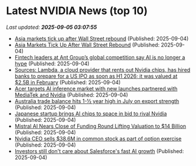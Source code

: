 # Latest NVIDIA News (top 10)
_Last updated: **2025-09-05 03:07:55**_

- [Asia markets tick up after Wall Street rebound](https://www.digitaljournal.com/world/asia-markets-tick-up-after-wall-street-rebound/article) (Published: 2025-09-04)
- [Asia Markets Tick Up After Wall Street Rebound](https://www.ibtimes.com/asia-markets-tick-after-wall-street-rebound-3782457) (Published: 2025-09-04)
- [Fintech leaders at Ant Group’s global competition say AI is no longer a hype](http://technode.com/2025/09/04/fintech-leaders-at-ant-groups-global-competition-say-ai-is-no-longer-a-hype/) (Published: 2025-09-04)
- [Sources: Lambda, a cloud provider that rents out Nvidia chips, has hired banks to prepare for a US IPO as soon as H1 2026; it was valued at $2.5B in February](https://biztoc.com/x/d0d295f1d43c302f) (Published: 2025-09-04)
- [Acer targets AI inference market with new launches partnered with MediaTek and Nvidia](https://www.digitimes.com/news/a20250904PD211/acer-ai-inference-chromebook-mediatek-nvidia.html) (Published: 2025-09-04)
- [Australia trade balance hits 1-½ year high in July on export strength](https://finance.yahoo.com/news/australia-trade-balance-hits-1-021608268.html) (Published: 2025-09-04)
- [Japanese startup brings AI chips to space in bid to rival Nvidia](https://biztoc.com/x/c3b6ba8c52a0d6f0) (Published: 2025-09-04)
- [Mistral AI Nears Close of Funding Round Lifting Valuation to $14 Billion](http://www.pymnts.com/artificial-intelligence-2/2025/mistral-ai-nears-close-of-funding-round-lifting-valuation-to-14-billion/) (Published: 2025-09-04)
- [Nvidia CEO sells $38.6M in common stock as part of option exercise](https://thefly.com/permalinks/entry.php/id4192666/NVDA-Nvidia-CEO-sells-M-in-common-stock-as-part-of-option-exercise) (Published: 2025-09-04)
- [Investors still don't care about Salesforce's fast AI growth](https://www.thestreet.com/investing/investors-still-dont-care-about-salesforces-fast-ai-growth) (Published: 2025-09-04)
